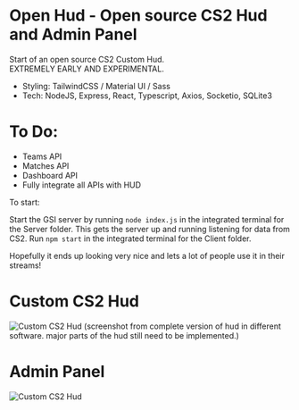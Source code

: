# Open Hud - Open source CS2 Hud and Admin Panel
Start of an open source CS2 Custom Hud.
<br/>
EXTREMELY EARLY AND EXPERIMENTAL.
<br/>
- Styling: TailwindCSS / Material UI / Sass
- Tech: NodeJS, Express, React, Typescript, Axios, Socketio, SQLite3

# To Do:
- Teams API
- Matches API
- Dashboard API
- Fully integrate all APIs with HUD

To start:

  Start the GSI server by running `node index.js` in the integrated terminal for the Server folder. This gets the server up and running listening for data from CS2.
  Run `npm start` in the integrated terminal for the Client folder.

Hopefully it ends up looking very nice and lets a lot of people use it in their streams!

# Custom CS2 Hud
![Custom CS2 Hud](https://i.imgur.com/157zIwc.jpeg)
(screenshot from complete version of hud in different software. major parts of the hud still need to be implemented.)


# Admin Panel
![Custom CS2 Hud](https://i.imgur.com/YRswL30.png)
